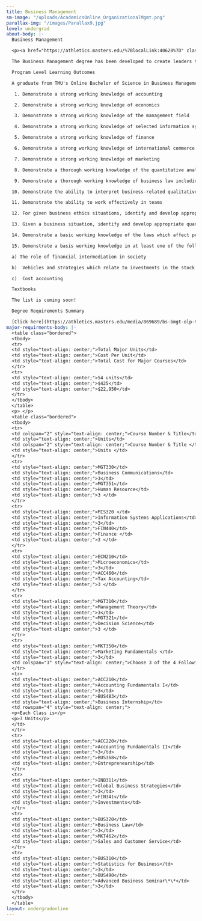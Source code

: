 ```yaml
---
title: Business Management
sm-image: "/uploads/AcademicsOnline_OrganizationalMgmt.png"
parallax-img: "/images/Parallax9.jpg"
level: undergrad
about-body: |-
  Business Management

  <p><a href="https://athletics.masters.edu/%7BlocalLink:40628%7D" class="btn btn-navy">Request Info</a></p>

  The Business Management degree has been developed to create leaders that solve problems and make decisions while leading and guiding an organizational unit in its efforts to achieve a goal or objective. Students will study the fundamentals of management theory together with the tools used by modern management practitioners; will explore modern theories, concepts, and principles of management and administration; will apply the lessons learned to contemporary management situation; and will be encouraged to develop an appetite for contemporary management literature.  In the Business Department, students develop from a common viewpoint that all truth is of God.  Therefore, as led by the Spirit, the student will search for truth to be applied with wisdom to the glory and honor of God.

  Program Level Learning Outcomes

  A graduate from TMU's Online Bachelor of Science in Business Management degree program should be able to:

   1. Demonstrate a strong working knowledge of accounting

   2. Demonstrate a strong working knowledge of economics

   3. Demonstrate a strong working knowledge of the management field

   4. Demonstrate a strong working knowledge of selected information system applications

   5. Demonstrate a strong working knowledge of finance

   6. Demonstrate a strong working knowledge of international commerce

   7. Demonstrate a strong working knowledge of marketing

   8. Demonstrate a thorough working knowledge of the quantitative analysis techniques applied with common business situations

   9. Demonstrate a thorough working knowledge of business law including: partnerships, contracts, and personnel

  10. Demonstrate the ability to interpret business-related qualitative and quantitative analyses, and to explain them to others in both written and oral form

  11. Demonstrate the ability to work effectively in teams

  12. For given business ethics situations, identify and develop appropriate quantitative analyses, and to explain them to others in both written and oral form

  13. Given a business situation, identify and develop appropriate quantitative tools for operational management

  14. Demonstrate a basic working knowledge of the laws which affect personnel issues in a business organization

  15. Demonstrate a basis working knowledge in at least one of the following management-related areas:

  a) The role of financial intermediation in society

  b)  Vehicles and strategies which relate to investments in the stock and bond markets

  c)  Cost accounting

  Textbooks

  The list is coming soon!

  Degree Requirements Summary

  [Click here](https://athletics.masters.edu/media/869689/bs-bmgt-olp-tmu3.pdf) to print a summary of the degree requirements for the Online Business Management Degree
major-requirments-body: |-
  <table class="bordered">
  <tbody>
  <tr>
  <td style="text-align: center;">Total Major Units</td>
  <td style="text-align: center;">Cost Per Unit</td>
  <td style="text-align: center;">Total Cost for Major Courses</td>
  </tr>
  <tr>
  <td style="text-align: center;">54 units</td>
  <td style="text-align: center;">$425</td>
  <td style="text-align: center;">$22,950</td>
  </tr>
  </tbody>
  </table>
  <p> </p>
  <table class="bordered">
  <tbody>
  <tr>
  <td colspan="2" style="text-align: center;">Course Number & Title</td>
  <td style="text-align: center;">Units</td>
  <td colspan="2" style="text-align: center;">Course Number & Title </td>
  <td style="text-align: center;">Units </td>
  </tr>
  <tr>
  <td style="text-align: center;">MGT330</td>
  <td style="text-align: center;">Business Communications</td>
  <td style="text-align: center;">3</td>
  <td style="text-align: center;">MGT351</td>
  <td style="text-align: center;">Human Resource</td>
  <td style="text-align: center;">3 </td>
  </tr>
  <tr>
  <td style="text-align: center;">MIS320 </td>
  <td style="text-align: center;">Information Systems Applications</td>
  <td style="text-align: center;">3</td>
  <td style="text-align: center;">FIN440</td>
  <td style="text-align: center;">Finance </td>
  <td style="text-align: center;">3 </td>
  </tr>
  <tr>
  <td style="text-align: center;">ECN210</td>
  <td style="text-align: center;">Microeconomics</td>
  <td style="text-align: center;">3</td>
  <td style="text-align: center;">ACC460</td>
  <td style="text-align: center;">Tax Accounting</td>
  <td style="text-align: center;">3 </td>
  </tr>
  <tr>
  <td style="text-align: center;">MGT310</td>
  <td style="text-align: center;">Management Theory</td>
  <td style="text-align: center;">3</td>
  <td style="text-align: center;">MGT321</td>
  <td style="text-align: center;">Decision Science</td>
  <td style="text-align: center;">3 </td>
  </tr>
  <tr>
  <td style="text-align: center;">MKT350</td>
  <td style="text-align: center;">Marketing Fundamentals </td>
  <td style="text-align: center;">3</td>
  <td colspan="3" style="text-align: center;">Choose 3 of the 4 Following Courses</td>
  </tr>
  <tr>
  <td style="text-align: center;">ACC210</td>
  <td style="text-align: center;">Accounting Fundamentals I</td>
  <td style="text-align: center;">3</td>
  <td style="text-align: center;">BUS483</td>
  <td style="text-align: center;">Business Internship</td>
  <td rowspan="4" style="text-align: center;">
  <p>Each Class is</p>
  <p>3 Units</p>
  </td>
  </tr>
  <tr>
  <td style="text-align: center;">ACC220</td>
  <td style="text-align: center;">Accounting Fundamentals II</td>
  <td style="text-align: center;">3</td>
  <td style="text-align: center;">BUS368</td>
  <td style="text-align: center;">Entrepreneurship</td>
  </tr>
  <tr>
  <td style="text-align: center;">INB311</td>
  <td style="text-align: center;">Global Business Strategies</td>
  <td style="text-align: center;">3</td>
  <td style="text-align: center;">FIN341</td>
  <td style="text-align: center;">Investments</td>
  </tr>
  <tr>
  <td style="text-align: center;">BUS320</td>
  <td style="text-align: center;">Business Law</td>
  <td style="text-align: center;">3</td>
  <td style="text-align: center;">MKT462</td>
  <td style="text-align: center;">Sales and Customer Service</td>
  </tr>
  <tr>
  <td style="text-align: center;">BUS310</td>
  <td style="text-align: center;">Statistics for Business</td>
  <td style="text-align: center;">3</td>
  <td style="text-align: center;">BUS490</td>
  <td style="text-align: center;">Advanced Business Seminar\*\*</td>
  <td style="text-align: center;">3</td>
  </tr>
  </tbody>
  </table>
layout: undergradonline
---
```



